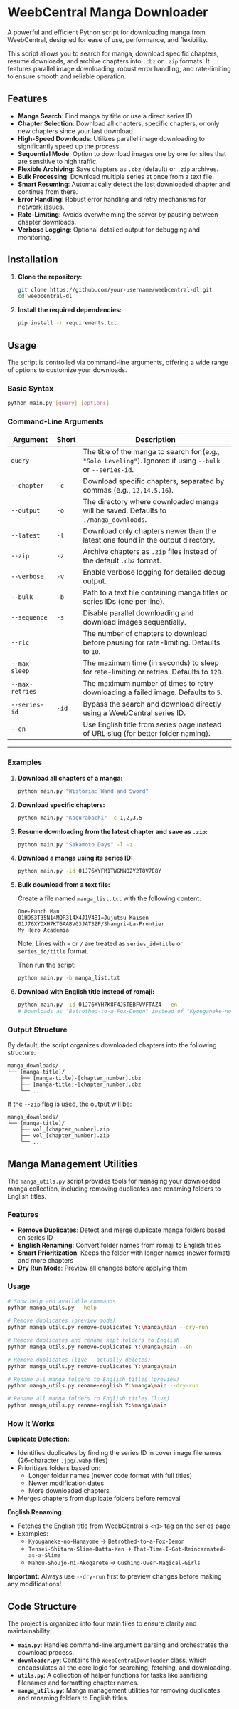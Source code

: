 # WeebCentral Manga Downloader

A powerful and efficient Python script for downloading manga from WeebCentral, designed for ease of use, performance, and flexibility.

This script allows you to search for manga, download specific chapters, resume downloads, and archive chapters into `.cbz` or `.zip` formats. It features parallel image downloading, robust error handling, and rate-limiting to ensure smooth and reliable operation.

## Features

- **Manga Search**: Find manga by title or use a direct series ID.
- **Chapter Selection**: Download all chapters, specific chapters, or only new chapters since your last download.
- **High-Speed Downloads**: Utilizes parallel image downloading to significantly speed up the process.
- **Sequential Mode**: Option to download images one by one for sites that are sensitive to high traffic.
- **Flexible Archiving**: Save chapters as `.cbz` (default) or `.zip` archives.
- **Bulk Processing**: Download multiple series at once from a text file.
- **Smart Resuming**: Automatically detect the last downloaded chapter and continue from there.
- **Error Handling**: Robust error handling and retry mechanisms for network issues.
- **Rate-Limiting**: Avoids overwhelming the server by pausing between chapter downloads.
- **Verbose Logging**: Optional detailed output for debugging and monitoring.

## Installation

1.  **Clone the repository:**

    ```bash
    git clone https://github.com/your-username/weebcentral-dl.git
    cd weebcentral-dl
    ```

2.  **Install the required dependencies:**

    ```bash
    pip install -r requirements.txt
    ```

## Usage

The script is controlled via command-line arguments, offering a wide range of options to customize your downloads.

### Basic Syntax

```bash
python main.py [query] [options]
```

### Command-Line Arguments

| Argument              | Short | Description                                                                                                 |
| --------------------- | ----- | ----------------------------------------------------------------------------------------------------------- |
| `query`               |       | The title of the manga to search for (e.g., `"Solo Leveling"`). Ignored if using `--bulk` or `--series-id`.      |
| `--chapter`           | `-c`  | Download specific chapters, separated by commas (e.g., `12,14.5,16`).                                       |
| `--output`            | `-o`  | The directory where downloaded manga will be saved. Defaults to `./manga_downloads`.                       |
| `--latest`            | `-l`  | Download only chapters newer than the latest one found in the output directory.                             |
| `--zip`               | `-z`  | Archive chapters as `.zip` files instead of the default `.cbz` format.                                      |
| `--verbose`           | `-v`  | Enable verbose logging for detailed debug output.                                                           |
| `--bulk`              | `-b`  | Path to a text file containing manga titles or series IDs (one per line).                                   |
| `--sequence`          | `-s`  | Disable parallel downloading and download images sequentially.                                              |
| `--rlc`               |       | The number of chapters to download before pausing for rate-limiting. Defaults to `10`.                      |
| `--max-sleep`         |       | The maximum time (in seconds) to sleep for rate-limiting or retries. Defaults to `120`.                   |
| `--max-retries`       |       | The maximum number of times to retry downloading a failed image. Defaults to `5`.                           |
| `--series-id`         | `-id` | Bypass the search and download directly using a WeebCentral series ID.                                      |
| `--en`                |       | Use English title from series page instead of URL slug (for better folder naming).                          |

---

### Examples

1.  **Download all chapters of a manga:**

    ```bash
    python main.py "Wistoria: Wand and Sword"
    ```

2.  **Download specific chapters:**

    ```bash
    python main.py "Kagurabachi" -c 1,2,3.5
    ```

3.  **Resume downloading from the latest chapter and save as `.zip`:**

    ```bash
    python main.py "Sakamoto Days" -l -z
    ```

4.  **Download a manga using its series ID:**

    ```bash
    python main.py -id 01J76XYFM1TWGNNQ2Y2T8V7E8Y
    ```

5.  **Bulk download from a text file:**

    Create a file named `manga_list.txt` with the following content:

    ```
    One-Punch Man
    01H9S3T35N14MQR314X4J1V4B1=Jujutsu Kaisen
    01J76XYDXH7KT6AABVG3JAT3ZP/Shangri-La-Frontier
    My Hero Academia
    ```

    Note: Lines with `=` or `/` are treated as `series_id=title` or `series_id/title` format.

    Then run the script:

    ```bash
    python main.py -b manga_list.txt
    ```

6.  **Download with English title instead of romaji:**

    ```bash
    python main.py -id 01J76XYH7K8F4J5TEBFVVFTAZ4 --en
    # Downloads as "Betrothed-to-a-Fox-Demon" instead of "Kyouganeke-no-Hanayome"
    ```

### Output Structure

By default, the script organizes downloaded chapters into the following structure:

```
manga_downloads/
└── [manga-title]/
    ├── [manga-title]-[chapter_number].cbz
    ├── [manga-title]-[chapter_number].cbz
    └── ...
```

If the `--zip` flag is used, the output will be:

```
manga_downloads/
└── [manga-title]/
    ├── vol_[chapter_number].zip
    ├── vol_[chapter_number].zip
    └── ...
```

## Manga Management Utilities

The `manga_utils.py` script provides tools for managing your downloaded manga collection, including removing duplicates and renaming folders to English titles.

### Features

- **Remove Duplicates**: Detect and merge duplicate manga folders based on series ID
- **English Renaming**: Convert folder names from romaji to English titles
- **Smart Prioritization**: Keeps the folder with longer names (newer format) and more chapters
- **Dry Run Mode**: Preview all changes before applying them

### Usage

```bash
# Show help and available commands
python manga_utils.py --help

# Remove duplicates (preview mode)
python manga_utils.py remove-duplicates Y:\manga\main --dry-run

# Remove duplicates and rename kept folders to English
python manga_utils.py remove-duplicates Y:\manga\main --en

# Remove duplicates (live - actually deletes)
python manga_utils.py remove-duplicates Y:\manga\main

# Rename all manga folders to English titles (preview)
python manga_utils.py rename-english Y:\manga\main --dry-run

# Rename all manga folders to English titles (live)
python manga_utils.py rename-english Y:\manga\main
```

### How It Works

**Duplicate Detection:**
- Identifies duplicates by finding the series ID in cover image filenames (26-character `.jpg`/`.webp` files)
- Prioritizes folders based on:
  - Longer folder names (newer code format with full titles)
  - Newer modification dates
  - More downloaded chapters
- Merges chapters from duplicate folders before removal

**English Renaming:**
- Fetches the English title from WeebCentral's `<h1>` tag on the series page
- Examples:
  - `Kyouganeke-no-Hanayome` → `Betrothed-to-a-Fox-Demon`
  - `Tensei-Shitara-Slime-Datta-Ken` → `That-Time-I-Got-Reincarnated-as-a-Slime`
  - `Mahou-Shoujo-ni-Akogarete` → `Gushing-Over-Magical-Girls`

**Important:** Always use `--dry-run` first to preview changes before making any modifications!

## Code Structure

The project is organized into four main files to ensure clarity and maintainability:

-   **`main.py`**: Handles command-line argument parsing and orchestrates the download process.
-   **`downloader.py`**: Contains the `WeebCentralDownloader` class, which encapsulates all the core logic for searching, fetching, and downloading.
-   **`utils.py`**: A collection of helper functions for tasks like sanitizing filenames and formatting chapter names.
-   **`manga_utils.py`**: Manga management utilities for removing duplicates and renaming folders to English titles.